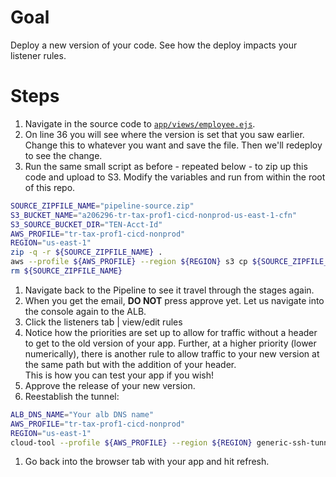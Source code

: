 # Goal
Deploy a new version of your code.  See how the deploy impacts your listener rules.

# Steps
1. Navigate in the source code to [`app/views/employee.ejs`](app/views/employee.ejs).
1. On line 36 you will see where the version is set that you saw earlier.  Change this to whatever you want and save the file.  Then we'll redeploy to see the change.
1. Run the same small script as before - repeated below - to zip up this code and upload to S3.  Modify the variables and run from within the root of this repo.
```sh
SOURCE_ZIPFILE_NAME="pipeline-source.zip"
S3_BUCKET_NAME="a206296-tr-tax-prof1-cicd-nonprod-us-east-1-cfn"
S3_SOURCE_BUCKET_DIR="TEN-Acct-Id"
AWS_PROFILE="tr-tax-prof1-cicd-nonprod"
REGION="us-east-1"
zip -q -r ${SOURCE_ZIPFILE_NAME} .
aws --profile ${AWS_PROFILE} --region ${REGION} s3 cp ${SOURCE_ZIPFILE_NAME} s3://${S3_BUCKET_NAME}/${S3_SOURCE_BUCKET_DIR}/
rm ${SOURCE_ZIPFILE_NAME}
```

1. Navigate back to the Pipeline to see it travel through the stages again.
1. When you get the email, **DO NOT** press approve yet.  Let us navigate into the console again to the ALB.
1. Click the listeners tab | view/edit rules
1. Notice how the priorities are set up to allow for traffic without a header to get to the old version of your app.  Further, at a higher priority (lower numerically), there is another rule to allow traffic to your new version at the same path but with the addition of your header.  
This is how you can test your app if you wish!
1. Approve the release of your new version.
1. Reestablish the tunnel:
```sh
ALB_DNS_NAME="Your alb DNS name"
AWS_PROFILE="tr-tax-prof1-cicd-nonprod"
REGION="us-east-1"
cloud-tool --profile ${AWS_PROFILE} --region ${REGION} generic-ssh-tunnel -c ${ALB_DNS_NAME} -q 80 -r 8080
```

1. Go back into the browser tab with your app and hit refresh.  
